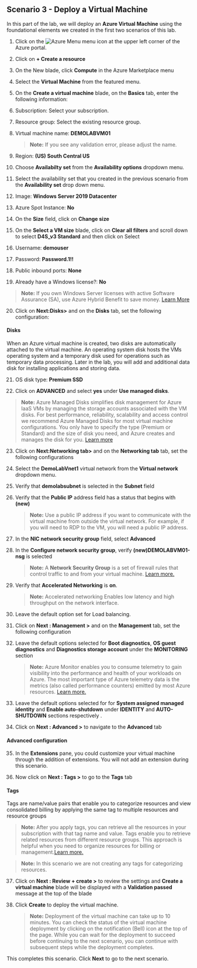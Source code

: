﻿## **Scenario 3 - Deploy a Virtual Machine**
In this part of the lab, we will deploy an **Azure Virtual Machine** using the foundational elements we created in the first two scenarios of this lab.

 1. Click  on the ![Azure Menu](https://github.com/Manesh-R/CloudLabs-Azure/blob/master/azure-virtual-machine-and-compute/instructions/images/Hamburger.jpg) menu icon at the upper left corner of the Azure portal.
 2. Click on **+ Create a resource**
 3. On the New blade, click **Compute** in the Azure Marketplace menu
 4. Select the **Virtual Machine** from the featured menu.
 5. On the **Create a virtual machine** blade, on the **Basics** tab, enter the following information:
 6. Subscription: Select your subscription.
 7. Resource group: Select the existing resource group.
 8. Virtual machine name: **DEMOLABVM01**
     > **Note:** If you see any validation error, please adjust the name.
     
 9. Region: **(US) South Central US**
 
10. Choose **Availabilty set** from the **Availability options** dropdown menu.

11. Select the availability set that you created in the previous scenario from the **Availability set** drop down menu.

12. Image: **Windows Server 2019 Datacenter**

13. Azure Spot Instance: **No**

14. On the **Size** field, click on **Change size** 

15. On the **Select a VM size** blade, click on **Clear all filters** and scroll down to select **D4S_v3 Standard** and then click on  Select

16. Username: **demouser**

17. Password: **Password.1!!**

18. Public inbound ports: **None**

19. Already have a Windows license?: **No**

  > **Note:** If you own Windows Server licenses with active Software Assurance (SA), use Azure Hybrid Benefit to save money. [Learn More](https://azure.microsoft.com/en-us/pricing/hybrid-use-benefit/#services)
  
20. Click on **Next:Disks>** and on the **Disks** tab, set the following configuration:

 #### **Disks**
When an Azure virtual machine is created, two disks are automatically attached to the virtual machine.
An operating system disk hosts the VMs operating system and a temporary disk used for operations such as temporary data processing. Later in the lab, you will add and additional data disk for installing applications and storing data. 

21. OS disk type: **Premium SSD**

22. Click on **ADVANCED** and select **yes** under **Use managed disks**.

 > **Note:** Azure Managed Disks simplifies disk management for Azure IaaS VMs by managing the storage accounts associated with the VM disks. For best performance, reliability, scalability and access control we recommend Azure Managed Disks for most virtual machine configurations. You only have to specify the type (Premium or Standard) and the size of disk you need, and Azure creates and manages the disk for you. [Learn more](https://docs.microsoft.com/en-us/azure/storage/storage-managed-disks-overview)
 
23. Click on **Next:Networking tab>** and on the **Networking tab** tab, set the following configurations

24. Select the **DemoLabVnet1** virtual network from the **Virtual network** dropdown menu.

25. Verify that **demolabsubnet** is selected in the **Subnet** field

26. Verify that the **Public IP** address field has a status that begins with **(new)**

    > **Note:** Use a public IP address if you want to communicate with the virtual machine from outside the virtual network. For example, if you will need to RDP to the VM, you will need a public IP address. 

27. In the **NIC network security group** field, select **Advanced** 

28. In the **Configure network security group**, verify **(new)DEMOLABVM01-nsg** is selected

    > **Note:** A **Network Security Group** is a set of firewall rules that control traffic to and from your virtual machine. [Learn more.](https://docs.microsoft.com/en-us/azure/virtual-network/virtual-networks-nsg)

29. Verify that **Accelerated Networking** is **on**.

    > **Note:** Accelerated networking Enables low latency and high throughput on the network interface.
    
30. Leave the default option set for Load balancing.

31. Click on **Next : Management >**  and on the **Management** tab, set the following configuration

32. Leave the default options selected for **Boot diagnostics**, **OS guest diagnostics** and **Diagnostics storage account** under the **MONITORING** section

    > **Note:** Azure Monitor enables you to consume telemetry to gain visibility into the performance and health of your workloads on Azure. The most important type of Azure telemetry data is the metrics (also called performance counters) emitted by most Azure resources. [Learn more.](https://docs.microsoft.com/en-us/azure/monitoring-and-diagnostics/monitoring-overview-metrics)

33. Leave the default  options selected for for **System assigned managed identity** and **Enable auto-shutdown** under **IDENTITY** and **AUTO-SHUTDOWN** sections respectively .

34. Click on **Next : Advanced >** to navigate to the **Advanced** tab

#### **Advanced configuration**

35. In the **Extensions** pane, you could customize your virtual machine through the addition of extensions. You will not add an extension during this scenario.

36. Now click on **Next : Tags >** to go to the **Tags** tab

#### **Tags**

Tags are name/value pairs that enable you to categorize resources and view consolidated billing by applying the same tag to multiple resources and resource groups

   > **Note:**  After you apply tags, you can retrieve all the resources in your subscription with that tag name and value. Tags enable you to retrieve related resources from different resource groups. This approach is helpful when you need to organize resources for billing or management.[Learn more.](https://docs.microsoft.com/en-us/azure/azure-resource-manager/resource-group-using-tags)
    
   > **Note:** In this scenario we are not creating any tags for categorizing resources.

37. Click on **Next : Review + create >** to review the settings and **Create a virtual machine** blade will be displayed with a **Validation passed** message at the top of the blade

38. Click **Create** to deploy the virtual machine.

    > **Note:** Deployment of the virtual machine can take up to 10 minutes. You can check the status of the virtual machine deployment by clicking on the notification (Bell) icon at the top of the page. While you can wait for the deployment to succeed before continuing to the next scenario, you can continue with subsequent steps while the deployment completes. 

This completes this scenario. Click **Next** to go to the next scenario.
